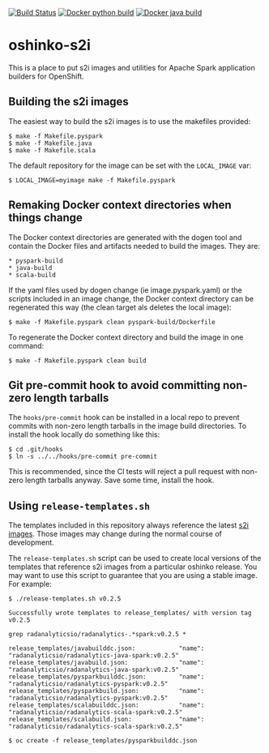 [![Build Status](https://travis-ci.org/radanalyticsio/oshinko-s2i.svg?branch=master)](https://travis-ci.org/radanalyticsio/oshinko-s2i)
[![Docker python build](https://img.shields.io/docker/automated/radanalyticsio/radanalytics-pyspark.svg)](https://hub.docker.com/r/radanalyticsio/radanalytics-pyspark)
[![Docker java build](https://img.shields.io/docker/automated/radanalyticsio/radanalytics-java-spark.svg)](https://hub.docker.com/r/radanalyticsio/radanalytics-java-spark)

# oshinko-s2i #
This is a place to put s2i images and utilities for Apache Spark application builders for OpenShift.

## Building the s2i images ##

The easiest way to build the s2i images is to use the makefiles provided:

    $ make -f Makefile.pyspark
    $ make -f Makefile.java
    $ make -f Makefile.scala

The default repository for the image can be set with the `LOCAL_IMAGE` var:

    $ LOCAL_IMAGE=myimage make -f Makefile.pyspark

## Remaking Docker context directories when things change

The Docker context directories are generated with the dogen tool and contain
the Docker files and artifacts needed to build the images. They are:

    * pyspark-build
    * java-build
    * scala-build

If the yaml files used by dogen change (ie image.pyspark.yaml) or the scripts
included in an image change, the Docker context directory can be regenerated this way
(the clean target als deletes the local image):

    $ make -f Makefile.pyspark clean pyspark-build/Dockerfile

To regenerate the Docker context directory and build the image in one command:

    $ make -f Makefile.pyspark clean build

## Git pre-commit hook to avoid committing non-zero length tarballs

The `hooks/pre-commit` hook can be installed in a local repo to
prevent commits with non-zero length tarballs in the image build
directories. To install the hook locally do something like this:

    $ cd .git/hooks
    $ ln -s ../../hooks/pre-commit pre-commit

This is recommended, since the CI tests will reject a pull request
with non-zero length tarballs anyway. Save some time, install the hook.

## Using `release-templates.sh` ##

The templates included in this repository always reference the latest
[s2i images](https://hub.docker.com/u/radanalyticsio/). Those images may
change during the normal course of development.

The `release-templates.sh` script can be used to create local versions of
the templates that reference s2i images from a particular oshinko release.
You may want to use this script to guarantee that you are using a stable image.
For example:

    $ ./release-templates.sh v0.2.5

    Successfully wrote templates to release_templates/ with version tag v0.2.5

    grep radanalyticsio/radanalytics-.*spark:v0.2.5 *

    release_templates/javabuilddc.json:            "name": "radanalyticsio/radanalytics-java-spark:v0.2.5"
    release_templates/javabuild.json:              "name": "radanalyticsio/radanalytics-java-spark:v0.2.5"
    release_templates/pysparkbuilddc.json:         "name": "radanalyticsio/radanalytics-pyspark:v0.2.5"
    release_templates/pysparkbuild.json:           "name": "radanalyticsio/radanalytics-pyspark:v0.2.5"
    release_templates/scalabuilddc.json:           "name": "radanalyticsio/radanalytics-scala-spark:v0.2.5"
    release_templates/scalabuild.json:             "name": "radanalyticsio/radanalytics-scala-spark:v0.2.5"

    $ oc create -f release_templates/pysparkbuilddc.json

